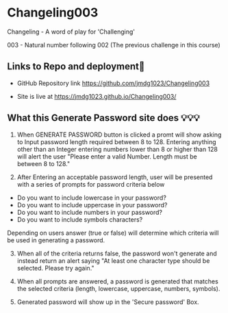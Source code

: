 # Changeling003

Changeling - A word of play for 'Challenging'

003 - Natural number following 002 (The previous challenge in this course) 

 ##  Links to Repo and deployment📌

* GitHub Repository link https://github.com/jmdg1023/Changeling003

* Site is live at https://jmdg1023.github.io/Changeling003/

 
## What this Generate Password site does 💡💡💡

1. When GENERATE PASSWORD button is clicked a promt will show asking to Input password length required between 8 to 128. Entering anything other than an Integer entering numbers lower than 8 or higher than 128 will alert the user "Please enter a valid Number. Length must be between 8 to 128." 


2. After Entering an acceptable password length, user will be presented with a series of prompts for password criteria below

* Do you want to include lowercase in your password?
* Do you want to include uppercase in your password?
* Do you want to include numbers in your password?
* Do you want to include symbols characters?

Depending on users answer (true or false) will determine which criteria will be used in generating a password.


3. When all of the criteria returns false, the password won't generate and instead return an alert saying "At least one character type should be selected. Please try again."

4. When all prompts are answered, a password is generated that matches the selected criteria (length, lowercase, uppercase, numbers, symbols).

5. Generated password will show up in the 'Secure password' Box.











